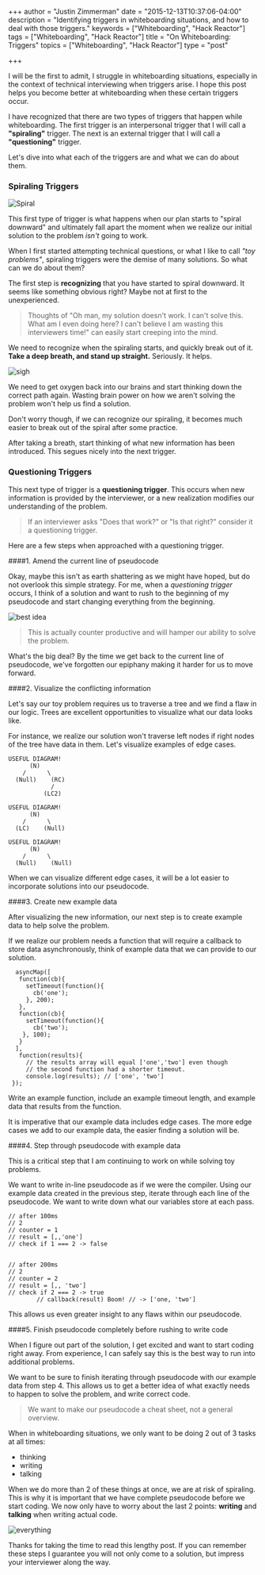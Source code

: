 +++
author = "Justin Zimmerman"
date = "2015-12-13T10:37:06-04:00"
description = "Identifying triggers in whiteboarding situations, and how to deal with those triggers."
keywords = ["Whiteboarding", "Hack Reactor"]
tags = ["Whiteboarding", "Hack Reactor"]
title = "On Whiteboarding: Triggers"
topics = ["Whiteboarding", "Hack Reactor"]
type = "post"

+++

I will be the first to admit, I struggle in whiteboarding situations, especially in the context of technical interviewing when triggers arise. I hope this post helps you become better at whiteboarding when these certain triggers occur.

I have recognized that there are two types of triggers that happen while whiteboarding. The first trigger is an interpersonal trigger that I will call a **"spiraling"** trigger. The next is an external trigger that I will call a **"questioning"** trigger.

Let's dive into what each of the triggers are and what we can do about them.

### Spiraling Triggers


![Spiral](http://i.giphy.com/T1qCytOwqL6A8.gif)

This first type of trigger is what happens when our plan starts to "spiral downward" and ultimately fall apart the moment when we realize our initial solution to the problem *isn't* going to work.

When I first started attempting technical questions, or what I like to call *"toy problems"*, spiraling triggers were the demise of many solutions. So what can we do about them?

The first step is **recognizing** that you have started to spiral downward. It seems like something obvious right? Maybe not at first to the unexperienced.

>Thoughts of "Oh man, my solution doesn't work. I can't solve this. What am I even doing here? I can't believe I am wasting this interviewers time!" can easily start creeping into the mind.

We need to recognize when the spiraling starts, and quickly break out of it. **Take a deep breath, and stand up straight.** Seriously. It helps.

![sigh](http://i.giphy.com/3o85xGwYPfshlyYLCM.gif)

We need to get oxygen back into our brains and start thinking down the correct path again. Wasting brain power on how we aren't solving the problem won't help us find a solution.

Don't worry though, if we can recognize our spiraling, it becomes much easier to break out of the spiral after some practice.

After taking a breath, start thinking of what new information has been introduced. This segues nicely into the next trigger.


### Questioning Triggers

This next type of trigger is a **questioning trigger**. This occurs when new information is provided by the interviewer, or a new realization modifies our understanding of the problem.

>If an interviewer asks "Does that work?" or "Is that right?" consider it a questioning trigger.

Here are a few steps when approached with a questioning trigger.

####1. Amend the current line of pseudocode

Okay, maybe this isn't as earth shattering as we might have hoped, but do not overlook this simple strategy. For me, when a *questioning trigger* occurs, I think of a solution and want to rush to the beginning of my pseudocode and start changing everything from the beginning.

![best idea](http://i.giphy.com/BfBqQV47hLFh6.gif)

>This is actually counter productive and will hamper our ability to solve the problem.

What's the big deal? By the time we get back to the current line of pseudocode, we've forgotten our epiphany making it harder for us to move forward.

####2. Visualize the conflicting information

Let's say our toy problem requires us to traverse a tree and we find a flaw in our logic. Trees are excellent opportunities to visualize what our data looks like.

For instance, we realize our solution won't traverse left nodes if right nodes of the tree have data in them. Let's visualize examples of edge cases.

```
USEFUL DIAGRAM!
      (N)
    /      \
  (Null)    (RC)
            /
          (LC2)

USEFUL DIAGRAM!
      (N)
    /      \
  (LC)    (Null)

USEFUL DIAGRAM!
      (N)
    /      \
  (Null)    (Null)
```

When we can visualize different edge cases, it will be a lot easier to incorporate solutions into our pseudocode.

####3. Create new example data

After visualizing the new information, our next step is to create example data to help solve the problem.

If we realize our problem needs a function that will require a callback to store data asynchronously, think of example data that we can provide to our solution.

```
  asyncMap([
   function(cb){
     setTimeout(function(){
       cb('one');
     }, 200);
   },
   function(cb){
     setTimeout(function(){
       cb('two');
    }, 100);
   }
  ],
   function(results){
     // the results array will equal ['one','two'] even though
     // the second function had a shorter timeout.
     console.log(results); // ['one', 'two']
 });
```

Write an example function, include an example timeout length, and example data that results from the function.

It is imperative that our example data includes edge cases. The more edge cases we add to our example data, the easier finding a solution will be.

####4. Step through pseudocode with example data

This is a critical step that I am continuing to work on while solving toy problems.

We want to write in-line pseudocode as if we were the compiler. Using our example data created in the previous step, iterate through each line of the pseudocode. We want to write down what our variables store at each pass.
```
// after 100ms
// 2
// counter = 1
// result = [,,'one']
// check if 1 === 2 -> false


// after 200ms
// 2
// counter = 2
// result = [,, 'two']
// check if 2 === 2 -> true
		// callback(result) Boom! // -> ['one, 'two']
```

This allows us even greater insight to any flaws within our pseudocode.

####5. Finish pseudocode completely before rushing to write code

When I figure out part of the solution, I get excited and want to start coding right away. From experience, I can safely say this is the best way to run into additional problems.

We want to be sure to finish iterating through pseudocode with our example data from step 4. This allows us to get a better idea of what exactly needs to happen to solve the problem, and write correct code.

> We want to make our pseudocode a cheat sheet, not a general overview.

When in whiteboarding situations, we only want to be doing 2 out of 3 tasks at all times:

-  thinking
-  writing
-  talking

When we do more than 2 of these things at once, we are at risk of spiraling. This is why it is important that we have complete pseudocode before we start coding. We now only have to worry about the last 2 points: **writing** and **talking** when writing actual code.

![everything](http://i.giphy.com/mNpgNpZmflO3S.gif)

Thanks for taking the time to read this lengthy post. If you can remember these steps I guarantee you will not only come to a solution, but impress your interviewer along the way.
